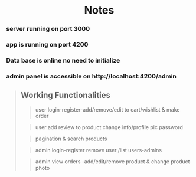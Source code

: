 <h1 align="center">Notes </h1>

<h3>server running on port 3000 </h3>
 
<h3>app is running on port 4200</h3>

<h3>Data base is online no need to initialize</h3>

<h3>admin panel is accessible on http://localhost:4200/admin</h3>

><h2>Working Functionalities</h2>
>
>>user login-register-add/remove/edit to cart/wishlist & make order 
>
>>user add review to product change info/profile pic password
>
>>pagination & search products
>
>>admin login-register remove user /list users-admins
>
>>admin view orders -add/edit/remove product & change product photo
>
